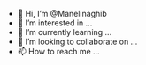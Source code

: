 - 👋 Hi, I’m @Manelinaghib
- 👀 I’m interested in ...
- 🌱 I’m currently learning ...
- 💞️ I’m looking to collaborate on ...
- 📫 How to reach me ...

<!---
Manelinaghib/Manelinaghib is a ✨ special ✨ repository because its `README.md` (this file) appears on your GitHub profile.
You can click the Preview link to take a look at your changes.
--->
